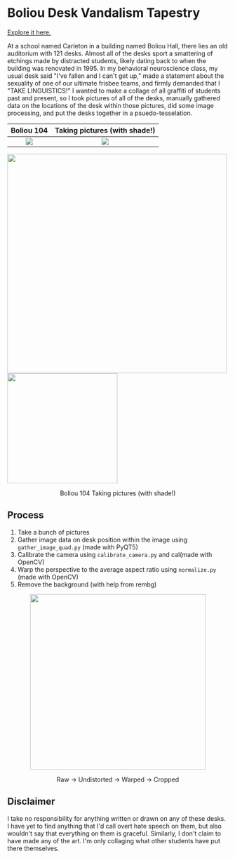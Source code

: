 # Boliou Desk Vandalism Tapestry

[Explore it here.](https://emerson-l.github.io/boliou_desks/)

At a school named Carleton in a building named Boliou Hall, there lies an old auditorium with 121 desks. Almost all of the desks sport a smattering of etchings made by distracted students, likely dating back to when the building was renovated in 1995. In my behavioral neuroscience class, my usual desk said "I've fallen and I can't get up," made a statement about the sexuality of one of our ultimate frisbee teams, and firmly demanded that I "TAKE LINGUISTICS!" I wanted to make a collage of all graffiti of students past and present, so I took pictures of all of the desks, manually gathered data on the locations of the desk within those pictures, did some image processing, and put the desks together in a psuedo-tesselation.

Boliou 104                 |   Taking pictures (with shade!)
:-------------------------:|:-------------------------:
![](https://github.com/user-attachments/assets/39a55e7a-ae29-4f5b-bbe8-7405fc4f94a8)  |  ![](https://github.com/user-attachments/assets/ce605004-689c-4638-8d6e-8e733f8287b6)

<p float="middle">
  <img src="https://github.com/user-attachments/assets/39a55e7a-ae29-4f5b-bbe8-7405fc4f94a8" width="500" />
  <img src="https://github.com/user-attachments/assets/ce605004-689c-4638-8d6e-8e733f8287b6" width="251" /> 
</p>
<center>Boliou 104            Taking pictures (with shade!)</center>

## Process
1. Take a bunch of pictures
2. Gather image data on desk position within the image using `gather_image_quad.py` (made with PyQT5)
3. Calibrate the camera using `calibrate_camera.py` and cal(made with OpenCV)
5. Warp the perspective to the average aspect ratio using `normalize.py` (made with OpenCV)
6. Remove the background (with help from rembg)

<p align="middle">
  <img src="https://github.com/user-attachments/assets/c844a06f-9779-4091-9bcd-d72e05ad51cc" width="400" />
</p>
<center>Raw &#8594; Undistorted &#8594; Warped &#8594; Cropped</center>

## Disclaimer
I take no responsibility for anything written or drawn on any of these desks. I have yet to find anything that I'd call overt hate speech on them, but also wouldn't say that everything on them is graceful. Similarly, I don't claim to have made any of the art. I'm only collaging what other students have put there themselves.








